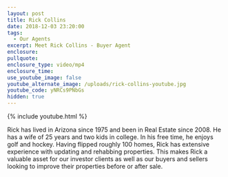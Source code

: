 ```yaml
---
layout: post
title: Rick Collins
date: 2018-12-03 23:20:00
tags:
  - Our Agents
excerpt: Meet Rick Collins - Buyer Agent
enclosure:
pullquote:
enclosure_type: video/mp4
enclosure_time:
use_youtube_image: false
youtube_alternate_image: /uploads/rick-collins-youtube.jpg
youtube_code: yNRCs9PNbGs
hidden: true
---
```


{% include youtube.html %}

Rick has lived in Arizona since 1975 and been in Real Estate since 2008. He has a wife of 25 years and two kids in college. In his free time, he enjoys golf and hockey. Having flipped roughly 100 homes, Rick has extensive experience with updating and rehabbing properties. This makes Rick a valuable asset for our investor clients as well as our buyers and sellers looking to improve their properties before or after sale.